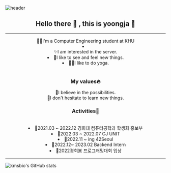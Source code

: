 
![header](https://capsule-render.vercel.app/api?type=egg&color=gradient&height=300&section=header&text=yoongja&fontSize=90)
<h2 align="center"> Hello there 👋 , this is yoongja 👋 </h2>

***

<div align="center">
  👩‍💻I'm a Computer Engineering student at KHU

  <li><center>✨I am interested in the server.</center></li>
  <li>🌊I like to see and feel new things.</li>
  <li>🧘‍♀️I like to do yoga.</li>

</div>
  <br>
<div align="center">
  <h3>My values🔥</h3>
  🌹I believe in the possibilities.
  <br>
  🌹I don't hesitate to learn new things.
  
  <br>
  <h3>Activities🌙</h3>
  <br>
  <li>🖤2021.03 ~ 2022.12 경희대 컴퓨터공학과 학생회 홍보부</li>
  <li>💛2022.03 ~ 2022.07 CJ UNIT</li>
  <li>🖤2022.11 ~ ing 42Seoul</li>
  <li>💛2022.12~ 2023.02 Backend Intern</li>
  <li>🤍2022경희봄 프로그래밍대회 입상</li>
</div>

***

![kmsbio's GitHub stats](https://github-readme-stats.vercel.app/api?username=yoongja)

